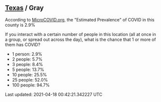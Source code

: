 
## [Texas](/united-states/texas) / Gray

According to [MicroCOVID.org](http://microcovid.org),
the "Estimated Prevalence" of COVID in this county is 2.9%

If you interact with a certain number of people in this location
(all at once in a group, or spread out across the day), what is the chance that
1 or more of them has COVID?

- 1 person: 2.9%
- 2 people: 5.7%
- 3 people: 8.4%
- 5 people: 13.7%
- 10 people: 25.5%
- 25 people: 52.0%
- 100 people: 94.7%

Last updated: 2021-04-18 00:42:21.342227 UTC
